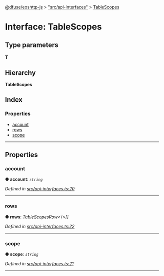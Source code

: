 [@dfuse/eoshttp-js](../README.md) > ["src/api-interfaces"](../modules/_src_api_interfaces_.md) > [TableScopes](../interfaces/_src_api_interfaces_.tablescopes.md)

# Interface: TableScopes

## Type parameters
#### T 
## Hierarchy

**TableScopes**

## Index

### Properties

* [account](_src_api_interfaces_.tablescopes.md#account)
* [rows](_src_api_interfaces_.tablescopes.md#rows)
* [scope](_src_api_interfaces_.tablescopes.md#scope)

---

## Properties

<a id="account"></a>

###  account

**● account**: *`string`*

*Defined in [src/api-interfaces.ts:20](https://github.com/EOS-Nation/dfuse-eoshttp-js/blob/a06392d/src/api-interfaces.ts#L20)*

___
<a id="rows"></a>

###  rows

**● rows**: *[TableScopesRow](_src_api_interfaces_.tablescopesrow.md)<`T`>[]*

*Defined in [src/api-interfaces.ts:22](https://github.com/EOS-Nation/dfuse-eoshttp-js/blob/a06392d/src/api-interfaces.ts#L22)*

___
<a id="scope"></a>

###  scope

**● scope**: *`string`*

*Defined in [src/api-interfaces.ts:21](https://github.com/EOS-Nation/dfuse-eoshttp-js/blob/a06392d/src/api-interfaces.ts#L21)*

___

